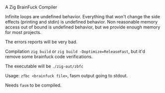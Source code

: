 A Zig BrainFuck Compiler

Infinite loops are undefined behavior.
Everything that won't change the side effects (printing and stdin) is undefined behavior.
Non reasonable memory access out of bound is undefined behavior, but we provide enough memory for most projects.

The errors reports will be very bad.

Compilation `zig build` or `zig build -Doptimize=ReleaseFast`, but it'd remove some brainfuck code verifications.

The executable will be `./zig-out/zbfc`

Usage: `zfbc <brainfuck file>`, fasm output going to stdout.

Needs `fasm` to be compiled.
